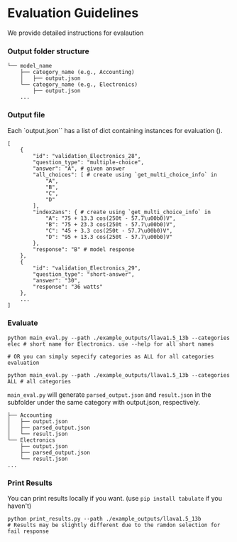# Evaluation Guidelines
We provide detailed instructions for evalaution
### Output folder structure

```
└── model_name
    ├── category_name (e.g., Accounting)
    │   ├── output.json
    └── category_name (e.g., Electronics)
        ├── output.json
    ...
```

### Output file
Each `output.json`` has a list of dict containing instances for evaluation ().
```
[
    {
        "id": "validation_Electronics_28",
        "question_type": "multiple-choice",
        "answer": "A", # given answer
        "all_choices": [ # create using `get_multi_choice_info` in 
            "A",
            "B",
            "C",
            "D"
        ],
        "index2ans": { # create using `get_multi_choice_info` in 
            "A": "75 + 13.3 cos(250t - 57.7\u00b0)V",
            "B": "75 + 23.3 cos(250t - 57.7\u00b0)V",
            "C": "45 + 3.3 cos(250t - 57.7\u00b0)V",
            "D": "95 + 13.3 cos(250t - 57.7\u00b0)V"
        },
        "response": "B" # model response
    },
    {
        "id": "validation_Electronics_29",
        "question_type": "short-answer",
        "answer": "30",
        "response": "36 watts"
    },
    ...
]
```

### Evaluate
```
python main_eval.py --path ./example_outputs/llava1.5_13b --categories elec # short name for Electronics. use --help for all short names

# OR you can simply sepecify categories as ALL for all categories evaluation

python main_eval.py --path ./example_outputs/llava1.5_13b --categories ALL # all categories

```

`main_eval.py` will generate `parsed_output.json` and `result.json` in the subfolder under the same category with output.json, respectively.

```
├── Accounting
│   ├── output.json
│   ├── parsed_output.json
│   └── result.json
└── Electronics
    ├── output.json
    ├── parsed_output.json
    └── result.json
...
```

### Print Results
You can print results locally if you want. (use `pip install tabulate` if you haven't)
```
python print_results.py --path ./example_outputs/llava1.5_13b
# Results may be slightly different due to the ramdon selection for fail response
```
